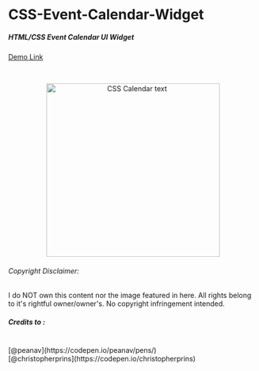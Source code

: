 # CSS-Event-Calendar-Widget
##### HTML/CSS Event Calendar UI Widget

[Demo Link](https://raw.githack.com/marcustansoon/CSS-Event-Calendar-Widget/master/demo/demo1.html)

<br>

<p align="center">
  <img src="https://i.imgur.com/KVmlqai.png" width="350" title="CSS Calendar text">
</p>


###### Copyright Disclaimer: 
I do NOT own this content nor the image featured in here. All rights belong to it's rightful owner/owner's. No copyright infringement intended.

##### Credits to :
<br>
[@peanav](https://codepen.io/peanav/pens/)
<br>
[@christopherprins](https://codepen.io/christopherprins)
